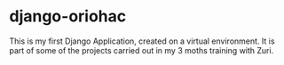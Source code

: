# django-oriohac
This is my first Django Application, created on a virtual environment.
It is part of some of the projects carried out in my 3 moths training with Zuri.
